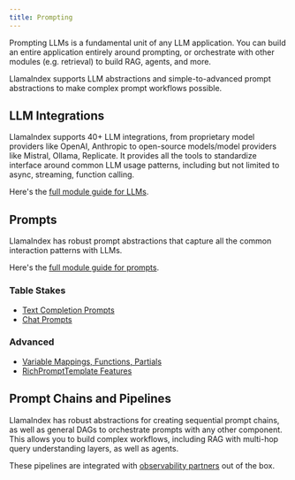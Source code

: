 ```yaml
---
title: Prompting
---
```


Prompting LLMs is a fundamental unit of any LLM application. You can build an entire application entirely around prompting, or orchestrate with other modules (e.g. retrieval) to build RAG, agents, and more.

LlamaIndex supports LLM abstractions and simple-to-advanced prompt abstractions to make complex prompt workflows possible.

## LLM Integrations

LlamaIndex supports 40+ LLM integrations, from proprietary model providers like OpenAI, Anthropic to open-source models/model providers like Mistral, Ollama, Replicate. It provides all the tools to standardize interface around common LLM usage patterns, including but not limited to async, streaming, function calling.

Here's the [full module guide for LLMs](/python/framework/module_guides/models/llms).

## Prompts

LlamaIndex has robust prompt abstractions that capture all the common interaction patterns with LLMs.

Here's the [full module guide for prompts](/python/framework/module_guides/models/prompts).

### Table Stakes

- [Text Completion Prompts](/python/examples/customization/prompts/completion_prompts)
- [Chat Prompts](/python/examples/customization/prompts/chat_prompts)

### Advanced

- [Variable Mappings, Functions, Partials](/python/examples/prompts/advanced_prompts)
- [RichPromptTemplate Features](/python/examples/prompts/rich_prompt_template_features)

## Prompt Chains and Pipelines

LlamaIndex has robust abstractions for creating sequential prompt chains, as well as general DAGs to orchestrate prompts with any other component. This allows you to build complex workflows, including RAG with multi-hop query understanding layers, as well as agents.

These pipelines are integrated with [observability partners](/python/framework/module_guides/observability) out of the box.
